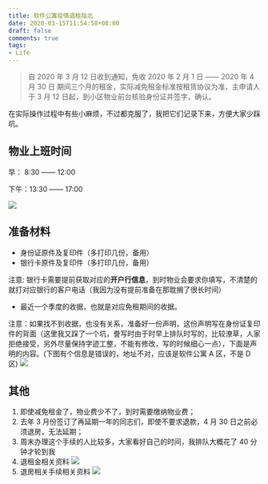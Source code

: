 ```yaml
---
title: 软件公寓疫情退租指北
date: 2020-03-15T11:54:58+08:00
draft: false
comments: true
tags: 
- Life
---
```


> 自 2020 年 3 月 12 日收到通知，免收 2020 年 2 月 1 日 —— 2020 年 4 月 30 日 期间三个月的租金，实际减免租金标准按租赁协议为准，主申请人于 3 月 12 日起，到小区物业前台核验身份证并签字，确认。

在实际操作过程中有些小麻烦，不过都克服了，我把它们记录下来，方便大家少踩坑。

## 物业上班时间
早： 8:30 —— 12:00  

下午：13:30 —— 17:00

![](http://oss.xiayuguo.com/blog/202003/refund-time.jpg)

## 准备材料
- 身份证原件及复印件（多打印几份，备用）
- 银行卡原件及复印件（多打印几份，备用）

注意: 银行卡需要提前获取对应的**开户行信息**，到时物业会要求你填写，不清楚的就打对应银行的客户电话（我因为没有提前准备在那耽搁了很长时间）

- 最近一个季度的收据，也就是对应免租期间的收据。

注意：如果找不到收据，也没有关系，准备好一份声明，这份声明写在身份证复印件的背面（这里我又踩了一个坑，誊写时由于时早上排队时写的，比较潦草，人家拒绝接受，另外尽量保持字迹工整，不能有修改，写的时候细心一点），下面是声明的内容。(下图有个信息是错误的，地址不对，应该是软件公寓 A 区，不是 D 区)
![](http://oss.xiayuguo.com/blog/202003/refund-discription.jpg)

## 其他
1. 即使减免租金了，物业费少不了，到时需要缴纳物业费；
2. 去年 3 月份签订了再延期一年的同志们，即使不要求退款，4 月 30 日之前必须退房，无法延期；
3. 周末办理这个手续的人比较多，大家看好自己的时间，我排队大概花了 40 分钟才轮到我
4. 退租金相关资料
![](http://oss.xiayuguo.com/blog/202003/refund-remarks.jpg)
5. 退房相关手续相关资料
![](http://oss.xiayuguo.com/blog/202003/tuifang.jpg)